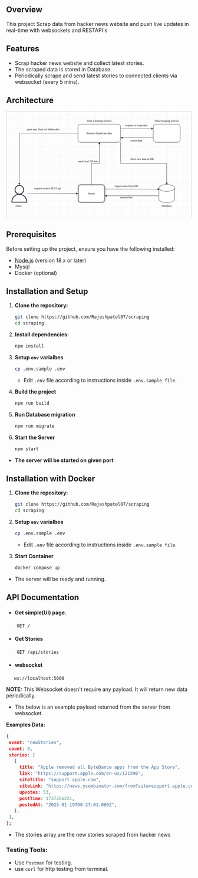 
## Overview
This project Scrap data from hacker news website and push live updates in real-time with websockets and RESTAPI's

## Features
- Scrap hacker news website and collect latest stories. 
- The scraped data is stored in Database.
- Periodically scrape and send latest stories to connected clients via websocket (every 5 mins).

## Architecture

<div align="center">
<img src="./public/architecture.png" class="center-image">
</div>

## Prerequisites
Before setting up the project, ensure you have the following installed:
- [Node.js](https://nodejs.org/) (version 18.x or later)
- Mysql
- Docker (optional)

## Installation and Setup

1. **Clone the repository:**
   ```bash
   git clone https://github.com/Rajeshpatel07/scraping
   cd scraping
   ```

2. **Install dependencies:**
   ```bash
   npm install
   ```

3. **Setup `env` varialbes**
    ```bash
    cp .env.sample .env
    ```
    - Edit `.env` file according to instructions inside `.env.sample file`.

4. **Build the project**
    ```bash
    npm run build
    ``` 

5. **Run Database migration**
    ```bash
    npm run migrate
    ```

5. **Start the Server**
    ```bash
    npm start
    ```

- **The server will be started on given port**


## Installation with Docker

1. **Clone the repository:**
   ```bash
   git clone https://github.com/Rajeshpatel07/scraping
   cd scraping
   ```

2. **Setup `env` varialbes**
    ```bash
    cp .env.sample .env
    ```

    - Edit `.env` file according to instructions inside `.env.sample file`.

3. **Start Container**
    ```bash
    docker compose up
    ```

- The server will be ready and running.

## API Documentation

- #### Get simple(UI) page.

```http
    GET /
```

- #### Get Stories

```http
    GET /api/stories
```
- #### websocket
 ```http
    ws://localhost:5000
 ```
 **NOTE:** This Websocket doesn't require any payload. It will return new data periodically.

 - The below is an example payload returned from the server from websocket.

 **Examples Data:**

 ```json
{
  event: "newStories",
  count: 0,
  stories: [
    {
      title: "Apple removed all ByteDance apps from the App Store",
      link: "https://support.apple.com/en-us/121596",
      siteTitle: "support.apple.com",
      siteLink: "https://news.ycombinator.com/from?site=support.apple.com",
      upvotes: 53,
      postTime: 1737266221,
      postedAt: "2025-01-19T00:27:01.000Z",
    },
  ],
};
 ```
- The stories array are the new stories scraped from hacker news

### Testing Tools:
- Use `Postman` for testing. 
- use `curl` for http testing from terminal.